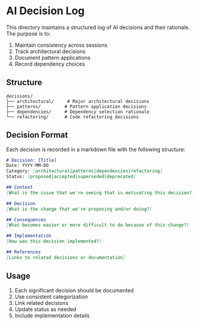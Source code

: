 # AI Decision Log

This directory maintains a structured log of AI decisions and their rationale. The purpose is to:
1. Maintain consistency across sessions
2. Track architectural decisions
3. Document pattern applications
4. Record dependency choices

## Structure

```
decisions/
├── architectural/     # Major architectural decisions
├── patterns/         # Pattern application decisions
├── dependencies/     # Dependency selection rationale
└── refactoring/      # Code refactoring decisions
```

## Decision Format

Each decision is recorded in a markdown file with the following structure:
```markdown
# Decision: [Title]
Date: YYYY-MM-DD
Category: [architectural|patterns|dependencies|refactoring]
Status: [proposed|accepted|superseded|deprecated]

## Context
[What is the issue that we're seeing that is motivating this decision?]

## Decision
[What is the change that we're proposing and/or doing?]

## Consequences
[What becomes easier or more difficult to do because of this change?]

## Implementation
[How was this decision implemented?]

## References
[Links to related decisions or documentation]
```

## Usage

1. Each significant decision should be documented
2. Use consistent categorization
3. Link related decisions
4. Update status as needed
5. Include implementation details
